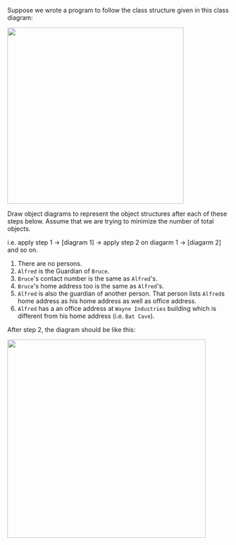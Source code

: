 <panel header="{{ icon_Q }} Object Diagrams for Class Diagram">
<question>

Suppose we wrote a program to follow the class structure given in this class diagram:

<img src="{{baseUrl}}/modeling/modelingStructures/classDiagramsBasic/images/typicalClasssStructure.png" width="400" />
<p/>

Draw object diagrams to represent the object structures after each of these steps below. Assume that we are trying to minimize the number of total objects.

i.e. apply step 1 → [diagram 1] → apply step 2 on diagarm 1 → [diagarm 2] and so on.

1. There are no persons.
1. `Alfred` is the Guardian of `Bruce`.
1. `Bruce`'s contact number is the same as `Alfred`'s.
1. `Bruce`'s home address too is the same as `Alfred`'s.
1. `Alfred` is also the guardian of another person. That person lists `Alfred`s home address as his home address as well as office address.
1. `Alfred` has a an office address at `Wayne Industries` building which is different from his home address (i.e. `Bat Cave`).

<div slot="hint">

After step 2, the diagram should be like this:

<img src="{{baseUrl}}/uml/classDiagrams/combine/basic/images/objectDiagramsForClassDiagramHint.png" width="450" />

</div>

</question>

</panel>

